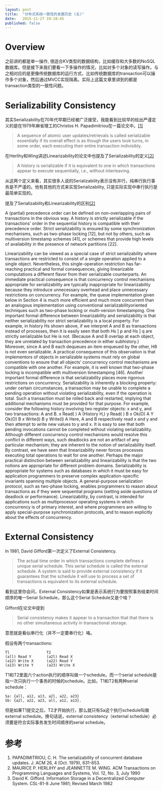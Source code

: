 ```yaml
---
layout: post
title:  "分布式系统一致性的发展历史 (五)"
date:   2015-11-27 19:18:45
published: false
---
```


# Overview

之前讲的都是单一操作, 很适合KV类型的数据结构，比如缓存和大多数的NoSQL数据库。但是接下来我们要看一下多操作的情况，比如对多个对象的读写操作。与之相对应的是更像传统数据库的运行方式，比如传统数据库的transaction可以操作多个对象，然后通过MVCC实现隔离。实际上这篇文章里讲到的都是transaction类型的一致性问题。

# Serializability Consistency

其实Serializability在70年代早期已经被广泛接受，我能看到比较早的给出严谨定义的是在1979年麻省理工的Christos H. Papadimitriou在一篇论文中。[[1]](#参考)

> A sequence of atomic user updates/retrievals is called serializable essentially if its overall effect is as though the users took turns, in some order, each executing their entire transaction indivisibly.

在Herlihy和Wing讲述Linearizability的论文中也提及了Serializability的定义[[2]](#参考)

> A history is serializable if it is equivalent to one in which transactions appear to execute sequentially, i.e., without interleaving.

从这两个定义来看，其实很多人说的Serializability表示没有并行，纯串行执行事务是不严谨的。他有其他的方式来实现Serializability, 只是实际实现中串行执行是最简单实现的。



提及了Serializability和Linearizability的区别[[2]](#参考)



A (partial) precedence order can be defined on non-overlapping pairs of transactions in the obvious way. A history is strictly
serializable if the transactions’ order in the sequential history is compatible with
their precedence order. Strict serializability is ensured by some synchronization
mechanisms, such as two-phase locking [12], but not by others, such as multiversion timestamp schemes [41], or schemes that provide high levels of availability in the presence of network partitions [22].

Linearizability can be viewed as a special case of strict serializability where
transactions are restricted to consist of a single operation applied to a single
object. Nevertheless, this single-operation restriction has far-reaching practical
and formal consequences, giving linearizable computations a different flavor from
their serializable counterparts. An immediate practical consequence is that concurrency control mechanisms appropriate for serializability are typically inappropriate for linearizability because they introduce unnecessary overhead and
place unnecessary restrictions on concurrency. For example, the queue implementation given below in Section 4 is much more efficient and much more
concurrent than an analogous implementation using conventional serializabilityoriented techniques such as two-phase locking or multi-version timestamping.
One important formal difference between linearizability and serializability is
that neither serializability nor strict serializability is a local property. For
example, in history Hs shown above, if we interpret A and B as transactions
instead of processes, then it is easily seen that both Hs ] p and Hs ] q are strictly
serializable but He is not. (Because A and B overlap at each object, they are
unrelated by transaction precedence in either subhistory.) Moreover, since A and
B each dequeues an item enqueued by the other, H8 is not even serializable. A
practical consequence of this observation is that implementors of objects in
serializable systems must rely on global conventions to ensure that all objects’
concurrency control mechanisms are compatible with one another. For example,
it is well known that two-phase locking is incompatible with multiversion
timestamping [46].
Another important formal difference is that serializability places more rigorous
restrictions on concurrency. Serializability is inherently a blocking property:
under certain circumstances, a transaction may be unable to complete a pending
operation without violating serializability, even if the operation is total. Such a
transaction must be rolled back and restarted, implying that additional mechanisms must be provided for that purpose. For example, consider the following
history involving two register objects: x and y, and two transactions: A and B.
x Read( ) A (History H,)
y Read( ) B
x Ok(O) A
Y Ok(O) B
x Write(l) B
y Write(l) A
Here, A and B respectively read x and y and then attempt to write new values to
y and x. It is easy to see that both pending invocations cannot be completed
without violating serializability. Although different concurrency control mechanisms would resolve this conflict in different ways, such deadlocks are not an
artifact of any particular mechanism; they are inherent to the notion of serializability itself. By contrast, we have seen that linearizability never forces processes
executing total operations to wait for one another.
Perhaps the major practical distinction between serializability and linearizability is that the two notions are appropriate for different problem domains.
Serializability is appropriate for systems such as databases in which it must be
easy for application programmers to preserve complex application-specific invariants spanning multiple objects. A general-purpose serialization protocol, such as
two-phase locking, enables programmers to reason about transactions as if they
were sequential programs (setting aside questions of deadlock or performance).
Linearizability, by contrast, is intended for applications such as multiprocessor
operating systems in which concurrency is of primary interest, and where programmers are willing to apply special-purpose synchronization protocols, and to
reason explicitly about the effects of concurrency. 

# External Consistency

In 1981, David Gifford第一次定义了External Consistency.

> The actual time order in which transactions complete defines a unique serial schedule. This serial schedule is called the external schedule. A system is said to provide external consistency if it guarantees that the schedule it will use to process a set of transactions is equivalent to its external schedule.

看到这里你会问，External Consistency如果是表示系统行为要按照事务结束时间顺序的唯一Serial Schedule，那么这个Serial Schedule又是个啥？

Gifford在论文中提到

> Serial consistency makes it appear to a transaction that that there is no other simultaneous activity in transactional storage. 

意思就是看似串行化（并不一定要串行化）咯。

假设有两个transactions:
```
Tl                 T2
(all) Read Y       (a2l) Read X
(a12) Write X      (a22) Read Y
(a13) Write Y      (a23) Write X
```
T1和T2里面六个action执行的顺序叫做一个schedule。而一个serial schedule是指一次只执行一个事务的时候的schedule。比如，T1和T2有两种serial schedule：

```
Sa: {all, a12, a13, a2l, a22, a23}
Sb: {a2l, a22, a23, all, a12, a13}. 
```

但是如果T1提交之后，T2才开始执行，那么就只有Sa这个执行schedule叫做external schedule。换句话说，external consistency（external schedule）必须要是符合实际事务发生时间顺序的serial schedule。

# 参考

1. PAPADIMITRIOU, C. H. The serializability of concurrent database updates. J. ACM 26, 4 (Oct. 1979), 631-653.
2. MAURICE P. HERLIHY and JEANNETTE M. WING. ACM Transactions on Programming Languages and Systems, Vol. 12, No. 3, July 1990
3. David K. Gifford. Information Storage in a Decentralized Computer System. CSL-81-8 June 1981; Revised March 1982


